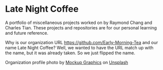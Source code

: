 # Late Night Coffee
A portfolio of miscellaneous projects worked on by Raymond Chang and Charles Tian. These projects and repositories are for our personal learning and future reference.

Why is our organization URL https://github.com/Early-Morning-Tea and our name Late Night Coffee? Well, we wanted to have the URL match up with the name, but it was already taken. So we just flipped the name.

Organization profile photo by <a href="https://unsplash.com/@mockupgraphics?utm_source=unsplash&utm_medium=referral&utm_content=creditCopyText">Mockup Graphics</a> on <a href="https://unsplash.com/s/photos/tea-cup?utm_source=unsplash&utm_medium=referral&utm_content=creditCopyText">Unsplash</a>
  
